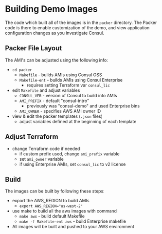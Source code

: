 # Building Demo Images

The code which built all of the images is in the `packer` directory. The Packer code is there to enable customization of the demo, and view application configuration changes as you investigate Consul.

## Packer File Layout

The AMI's can be adjusted using the following info:

- `cd packer`
  - `Makefile` - builds AMIs using Consul OSS
  - `Makefile-ent` - builds AMIs using Consul Enterprise
    - requires setting Terraform var `consul_lic`
- edit `Makefile` and adjust variables
  - `CONSUL_VER` - version of Consul to build into AMIs
  - `AMI_PREFIX` - default "consul-intro"
    - previously was "consul-demo" and used Enterprise bins
  - `AMI_OWNER` - specifies AWS AMI owner ID
- view & edit the packer templates (`.json` files)
  - adjust variables defined at the beginning of each template

## Adjust Terraform

- change Terraform code if needed
  - if custom prefix used, change `ami_prefix` variable
  - set `ami_owner` variable
  - if using Enterprise AMIs, set `consul_lic` to v2 license

## Build

The images can be built by following these steps:

- export the AWS_REGION to build AMIs
  - `export AWS_REGION="us-west-2"`
- use make to build all the aws images with command
  - `make aws` - build default Makefile
  - `make -f Makefile-ent aws` - build Enterprise makefile
- All images will be built and pushed to your AWS environment
